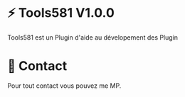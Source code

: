 # :zap: Tools581 V1.0.0

Tools581 est un Plugin d'aide au dévelopement des Plugin

# :postbox:  Contact

Pour tout contact vous pouvez me MP.
